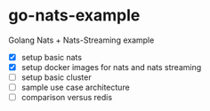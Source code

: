 # go-nats-example
Golang Nats + Nats-Streaming example

- [x] setup basic nats
- [x] setup docker images for nats and nats streaming
- [ ] setup basic cluster
- [ ] sample use case architecture 
- [ ] comparison versus redis
